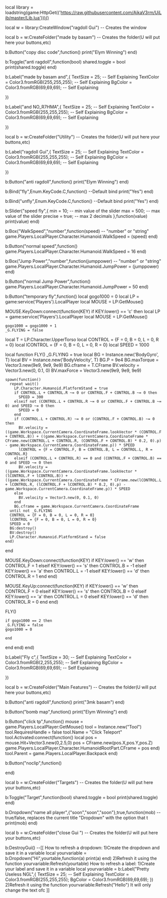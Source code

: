 local library = loadstring(game:HttpGet(('https://raw.githubusercontent.com/AikaV3rm/UiLib/master/Lib.lua')))()

local w = library:CreateWindow("ragdoll Gui") -- Creates the window

local b = w:CreateFolder("made by basam") -- Creates the folder(U will put here your buttons,etc)

b:Button("copy disc code",function()
    print("Elym Winning")
end)

b:Toggle("anti ragdoll",function(bool)
    shared.toggle = bool
    print(shared.toggle)
end)

b:Label("made by basam and",{
    TextSize = 25; -- Self Explaining
    TextColor = Color3.fromRGB(255,255,255); -- Self Explaining
    BgColor = Color3.fromRGB(69,69,69); -- Self Explaining
    
}) 

b:Label("and NO_R7HMA",{
    TextSize = 25; -- Self Explaining
    TextColor = Color3.fromRGB(255,255,255); -- Self Explaining
    BgColor = Color3.fromRGB(69,69,69); -- Self Explaining
    
}) 

local b = w:CreateFolder("Utility") -- Creates the folder(U will put here your buttons,etc)

b:Label("ragdoll Gui",{
    TextSize = 25; -- Self Explaining
    TextColor = Color3.fromRGB(255,255,255); -- Self Explaining
    BgColor = Color3.fromRGB(69,69,69); -- Self Explaining
    
}) 

b:Button("anti ragdoll",function()
    print("Elym Winning")
end)


b:Bind("fly",Enum.KeyCode.C,function() --Default bind
    print("Yes")
end)



b:Bind("unfly",Enum.KeyCode.C,function() --Default bind
    print("Yes")
end)



b:Slider("speed fly",{
    min = 10; -- min value of the slider
    max = 500; -- max value of the slider
    precise = true; -- max 2 decimals
},function(value)
    print(value)
end)

b:Box("WalkSpeed","number",function(speed) -- "number" or "string"
    game.Players.LocalPlayer.Character.Humanoid.WalkSpeed = (speed)
end)

b:Button("normal speed",function()
    game.Players.LocalPlayer.Character.Humanoid.WalkSpeed = 16
end)

b:Box("Jump Power","number",function(jumppower) -- "number" or "string"
    game.Players.LocalPlayer.Character.Humanoid.JumpPower = (jumppower)
end)

b:Button("normal Jump Power",function()
    game.Players.LocalPlayer.Character.Humanoid.JumpPower = 50
end)

b:Button("temporary fly",function()
    local gogo1000 = 0
local LP = game:service('Players').LocalPlayer
local MOUSE = LP:GetMouse()

MOUSE.KeyDown:connect(function(KEY)
 if KEY:lower() == 'c' then
    local LP = game:service('Players').LocalPlayer
local MOUSE = LP:GetMouse()

    gogo1000 = gogo1000 + 1
    _G.FLYING = false

local T = LP.Character.UpperTorso
local CONTROL = {F = 0, B = 0, L = 0, R = 0}
local lCONTROL = {F = 0, B = 0, L = 0, R = 0}
local SPEED = 1000



local function FLY()
    _G.FLYING = true
    local BG = Instance.new('BodyGyro', T)
    local BV = Instance.new('BodyVelocity', T)
    BG.P = 9e4
    BG.maxTorque = Vector3.new(9e9, 9e9, 9e9)
    BG.cframe = T.CFrame
    BV.velocity = Vector3.new(0, 0.1, 0)
    BV.maxForce = Vector3.new(9e9, 9e9, 9e9)


    spawn(function()
      repeat wait()
        LP.Character.Humanoid.PlatformStand = true
        if CONTROL.L + CONTROL.R ~= 0 or CONTROL.F + CONTROL.B ~= 0 then
          SPEED = 300
        elseif not (CONTROL.L + CONTROL.R ~= 0 or CONTROL.F + CONTROL.B ~= 0) and SPEED ~= 0 then
          SPEED = 0
        end
        if (CONTROL.L + CONTROL.R) ~= 0 or (CONTROL.F + CONTROL.B) ~= 0 then
          BV.velocity = ((game.Workspace.CurrentCamera.CoordinateFrame.lookVector * (CONTROL.F + CONTROL.B)) + ((game.Workspace.CurrentCamera.CoordinateFrame * CFrame.new(CONTROL.L + CONTROL.R, (CONTROL.F + CONTROL.B) * 0.2, 0).p) - game.Workspace.CurrentCamera.CoordinateFrame.p)) * SPEED
          lCONTROL = {F = CONTROL.F, B = CONTROL.B, L = CONTROL.L, R = CONTROL.R}
        elseif (CONTROL.L + CONTROL.R) == 0 and (CONTROL.F + CONTROL.B) == 0 and SPEED ~= 0 then
          BV.velocity = ((game.Workspace.CurrentCamera.CoordinateFrame.lookVector * (lCONTROL.F + lCONTROL.B)) + ((game.Workspace.CurrentCamera.CoordinateFrame * CFrame.new(lCONTROL.L + lCONTROL.R, (lCONTROL.F + lCONTROL.B) * 0.2, 0).p) - game.Workspace.CurrentCamera.CoordinateFrame.p)) * SPEED
        else
          BV.velocity = Vector3.new(0, 0.1, 0)
        end
        BG.cframe = game.Workspace.CurrentCamera.CoordinateFrame
      until not _G.FLYING
      CONTROL = {F = 0, B = 0, L = 0, R = 0}
      lCONTROL = {F = 0, B = 0, L = 0, R = 0}
      SPEED = 0
      BG:destroy()
      BV:destroy()
      LP.Character.Humanoid.PlatformStand = false
    end)
  end
  
  MOUSE.KeyDown:connect(function(KEY)
    if KEY:lower() == 'w' then
      CONTROL.F = 1
    elseif KEY:lower() == 's' then
      CONTROL.B = -1
    elseif KEY:lower() == 'a' then
      CONTROL.L = -1 
    elseif KEY:lower() == 'd' then 
      CONTROL.R = 1
    end
  end)
  
  MOUSE.KeyUp:connect(function(KEY)
    if KEY:lower() == 'w' then
      CONTROL.F = 0
    elseif KEY:lower() == 's' then
      CONTROL.B = 0
    elseif KEY:lower() == 'a' then
      CONTROL.L = 0
    elseif KEY:lower() == 'd' then
      CONTROL.R = 0
    end
  end)




  FLY()
    
    if gogo1000 == 2 then
    _G.FLYING = false
    gogo1000 = 0
    
    end
    


end
end)
end)

b:Label("Fly c",{
    TextSize = 30; -- Self Explaining
    TextColor = Color3.fromRGB(2,255,255); -- Self Explaining
    BgColor = Color3.fromRGB(69,69,69); -- Self Explaining
    
}) 

local b = w:CreateFolder("Main Features") -- Creates the folder(U will put here your buttons,etc)

b:Button("anti ragdoll",function()
    print("3mk basam")
end)

b:Button("bomb map",function()
    print("Elym Winning")
end)

b:Button("click tp",function()
   mouse = game.Players.LocalPlayer:GetMouse()
tool = Instance.new("Tool")
tool.RequiresHandle = false
tool.Name = "Click Teleport"
tool.Activated:connect(function()
local pos = mouse.Hit+Vector3.new(0,2.5,0)
pos = CFrame.new(pos.X,pos.Y,pos.Z)
game.Players.LocalPlayer.Character.HumanoidRootPart.CFrame = pos
end)
tool.Parent = game.Players.LocalPlayer.Backpack
end)

b:Button("noclip",function()

end)

local b = w:CreateFolder("Targets") -- Creates the folder(U will put here your buttons,etc)

b:Toggle("Target",function(bool)
    shared.toggle = bool
    print(shared.toggle)
end)



b:Dropdown("name all player",{"soon","soon","soon"},true,function(mob) --true/false, replaces the current title "Dropdown" with the option that t
    print(mob)
end)




local b = w:CreateFolder("close Gui ") -- Creates the folder(U will put here your buttons,etc)

b:DestroyGui()
--[[
How to refresh a dropdown:
1)Create the dropdown and save it in a variable
local yourvariable = b:Dropdown("Hi",yourtable,function(a)
    print(a)
end)
2)Refresh it using the function
yourvariable:Refresh(yourtable)
How to refresh a label:
1)Create your label and save it in a variable
local yourvariable = b:Label("Pretty Useless NGL",{
    TextSize = 25; -- Self Explaining
    TextColor = Color3.fromRGB(255,255,255);
    BgColor = Color3.fromRGB(69,69,69);
})
2)Refresh it using the function
yourvariable:Refresh("Hello") It will only change the text ofc
]]
